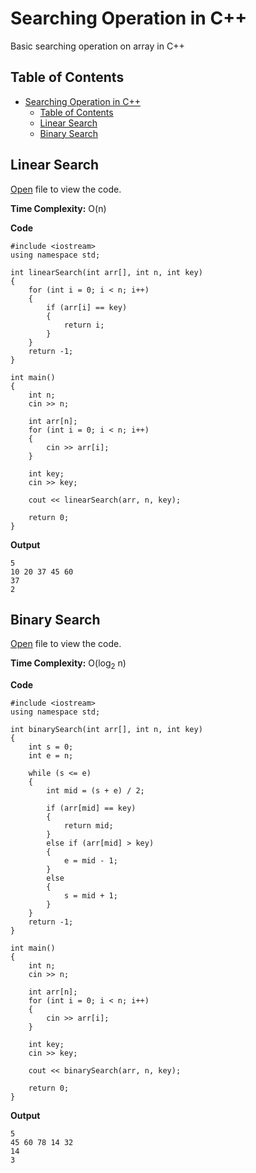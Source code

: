 # Searching Operation in C++

Basic searching operation on array in C++

## Table of Contents

- [Searching Operation in C++](#searching-operation-in-c)
  - [Table of Contents](#table-of-contents)
  - [Linear Search](#linear-search)
  - [Binary Search](#binary-search)

## Linear Search

[Open](./linearsearch.cpp) file to view the code.

**Time Complexity:** O(n)

**Code**

```
#include <iostream>
using namespace std;

int linearSearch(int arr[], int n, int key)
{
    for (int i = 0; i < n; i++)
    {
        if (arr[i] == key)
        {
            return i;
        }
    }
    return -1;
}

int main()
{
    int n;
    cin >> n;

    int arr[n];
    for (int i = 0; i < n; i++)
    {
        cin >> arr[i];
    }

    int key;
    cin >> key;

    cout << linearSearch(arr, n, key);

    return 0;
}
```

**Output**

```
5
10 20 37 45 60
37
2
```

## Binary Search

[Open](./binarysearch.cpp) file to view the code.

**Time Complexity:** O(log<sub>2</sub> n)

**Code**

```
#include <iostream>
using namespace std;

int binarySearch(int arr[], int n, int key)
{
    int s = 0;
    int e = n;

    while (s <= e)
    {
        int mid = (s + e) / 2;

        if (arr[mid] == key)
        {
            return mid;
        }
        else if (arr[mid] > key)
        {
            e = mid - 1;
        }
        else
        {
            s = mid + 1;
        }
    }
    return -1;
}

int main()
{
    int n;
    cin >> n;

    int arr[n];
    for (int i = 0; i < n; i++)
    {
        cin >> arr[i];
    }

    int key;
    cin >> key;

    cout << binarySearch(arr, n, key);

    return 0;
}
```

**Output**

```
5
45 60 78 14 32
14
3
```
